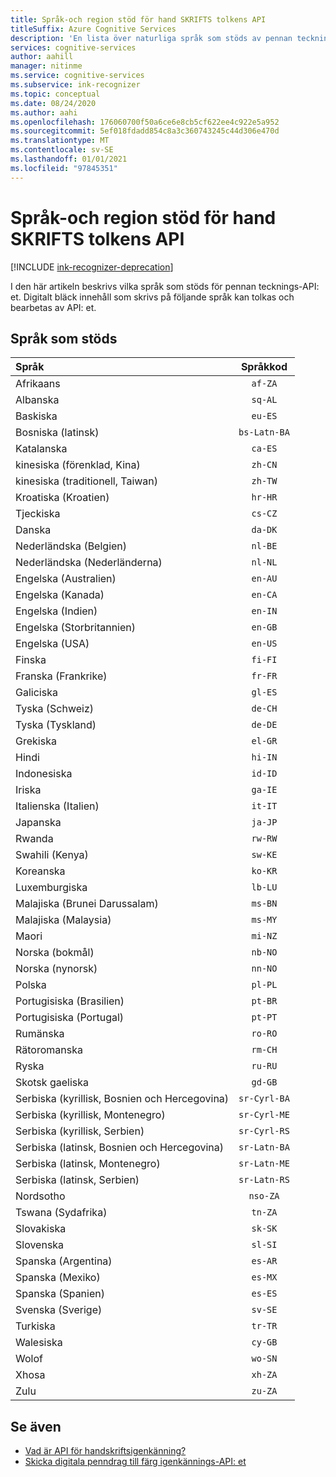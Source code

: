 ```yaml
---
title: Språk-och region stöd för hand SKRIFTS tolkens API
titleSuffix: Azure Cognitive Services
description: 'En lista över naturliga språk som stöds av pennan tecknings-API: et.'
services: cognitive-services
author: aahill
manager: nitinme
ms.service: cognitive-services
ms.subservice: ink-recognizer
ms.topic: conceptual
ms.date: 08/24/2020
ms.author: aahi
ms.openlocfilehash: 176060700f50a6ce6e8cb5cf622ee4c922e5a952
ms.sourcegitcommit: 5ef018fdadd854c8a3c360743245c44d306e470d
ms.translationtype: MT
ms.contentlocale: sv-SE
ms.lasthandoff: 01/01/2021
ms.locfileid: "97845351"
---
```

# <a name="language-and-region-support-for-the-ink-recognizer-api"></a>Språk-och region stöd för hand SKRIFTS tolkens API

[!INCLUDE [ink-recognizer-deprecation](includes/deprecation-note.md)]

I den här artikeln beskrivs vilka språk som stöds för pennan tecknings-API: et. Digitalt bläck innehåll som skrivs på följande språk kan tolkas och bearbetas av API: et.

## <a name="supported-languages"></a>Språk som stöds

| Språk                                   | Språkkod   |
|:-------------------------------------------|:---------------:|
| Afrikaans                                  |    `af-ZA`      |
| Albanska                                   |     `sq-AL`     |
| Baskiska                                     |     `eu-ES`     |
| Bosniska (latinsk)                            | `bs-Latn-BA`    |
| Katalanska                                    |     `ca-ES`     |
| kinesiska (förenklad, Kina)                |     `zh-CN`     |
| kinesiska (traditionell, Taiwan)              |     `zh-TW`     |
| Kroatiska (Kroatien)                         |     `hr-HR`     |
| Tjeckiska                                      |     `cs-CZ`     |
| Danska                                     |     `da-DK`     |
| Nederländska (Belgien)                            |     `nl-BE`     |
| Nederländska (Nederländerna)                        |     `nl-NL`     |
| Engelska (Australien)                        |     `en-AU`     |
| Engelska (Kanada)                           |     `en-CA`     |
| Engelska (Indien)                            |     `en-IN`     |
| Engelska (Storbritannien)                   |     `en-GB`     |
| Engelska (USA)                    |     `en-US`     |
| Finska                                    |     `fi-FI`     |
| Franska (Frankrike)                            |     `fr-FR`     |
| Galiciska                                   |     `gl-ES`     |
| Tyska (Schweiz)                      |     `de-CH`     |
| Tyska (Tyskland)                           |     `de-DE`     |
| Grekiska                                      |     `el-GR`     |
| Hindi                                      |     `hi-IN`     |
| Indonesiska                                 |     `id-ID`     |
| Iriska                                      |     `ga-IE`     |
| Italienska (Italien)                            |     `it-IT`     |
| Japanska                                   |     `ja-JP`     |
| Rwanda                                |     `rw-RW`     |
| Swahili (Kenya)                          |     `sw-KE`     |
| Koreanska                                     |     `ko-KR`     |
| Luxemburgiska                              |     `lb-LU`     |
| Malajiska (Brunei Darussalam)                  |     `ms-BN`     |
| Malajiska (Malaysia)                           |     `ms-MY`     |
| Maori                                      |     `mi-NZ`     |
| Norska (bokmål)                         |     `nb-NO`     |
| Norska (nynorsk)                        |     `nn-NO`     |
| Polska                                     |     `pl-PL`     |
| Portugisiska (Brasilien)                        |     `pt-BR`     |
| Portugisiska (Portugal)                      |     `pt-PT`     |
| Rumänska                                   |     `ro-RO`     |
| Rätoromanska                                    |     `rm-CH`     |
| Ryska                                    |     `ru-RU`     |
| Skotsk gaeliska                            |     `gd-GB`     |
| Serbiska (kyrillisk, Bosnien och Hercegovina) |  `sr-Cyrl-BA`   |
| Serbiska (kyrillisk, Montenegro)             |  `sr-Cyrl-ME`   |
| Serbiska (kyrillisk, Serbien)                 |  `sr-Cyrl-RS`   |
| Serbiska (latinsk, Bosnien och Hercegovina)    |  `sr-Latn-BA`   |
| Serbiska (latinsk, Montenegro)                |  `sr-Latn-ME`   |
| Serbiska (latinsk, Serbien)                    |  `sr-Latn-RS`   |
| Nordsotho                           |    `nso-ZA`     |
| Tswana (Sydafrika)                    |     `tn-ZA`     |
| Slovakiska                                     |     `sk-SK`     |
| Slovenska                                  |     `sl-SI`     |
| Spanska (Argentina)                        |     `es-AR`     |
| Spanska (Mexiko)                           |     `es-MX`     |
| Spanska (Spanien)                            |     `es-ES`     |
| Svenska (Sverige)                           |     `sv-SE`     |
| Turkiska                                    |     `tr-TR`     |
| Walesiska                                      |     `cy-GB`     |
| Wolof                                      |     `wo-SN`     |
| Xhosa                                      |     `xh-ZA`     |
| Zulu                                       |     `zu-ZA`     |

## <a name="see-also"></a>Se även

* [Vad är API för handskriftsigenkänning?](overview.md)
* [Skicka digitala penndrag till färg igenkännings-API: et](concepts/send-ink-data.md)
